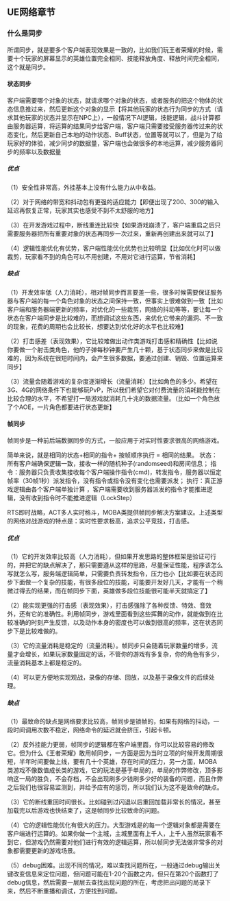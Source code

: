 ## UE网络章节


### 什么是同步

所谓同步，就是要多个客户端表现效果是一致的，比如我们玩王者荣耀的时候，需要十个玩家的屏幕显示的英雄位置完全相同、技能释放角度、释放时间完全相同，这个就是同步。 



#### 状态同步
客户端需要哪个对象的状态，就请求哪个对象的状态，或者服务的把这个物体的状态信息推过来，然后更新这个对象的显示【将其他玩家的状态行为同步的方式（请求其他玩家的状态并显示在NPC上），一般情况下AI逻辑，技能逻辑，战斗计算都由服务器运算，将运算的结果同步给客户端，客户端只需要接受服务器传过来的状态变化，然后更新自己本地的动作状态、Buff状态，位置等就可以了，但是为了给玩家好的体验，减少同步的数据量，客户端也会做很多的本地运算，减少服务器同步的频率以及数据量

##### 优点

（1）安全性非常高，外挂基本上没有什么能力从中收益。

（2）对于网络的带宽和抖动包有更强的适应能力【即便出现了200、300的输入延迟再恢复正常，玩家其实也感受不到不太舒服的地方】

（3）在开发游戏过程中，断线重连比较快【如果游戏崩溃了，客户端重启之后只需要服务器把所有重要对象的状态再同步一次过来，重新再创建出来就可以了】

（4）逻辑性能优化有优势，客户端性能优化优势也比较明显【比如优化时可以做裁剪，玩家看不到的角色可以不用创建，不用对它进行运算，节省消耗】

##### 缺点

（1）开发效率低（人力消耗），相对帧同步而言要差一些，很多时候需要保证服务器与客户端的每一个角色对象的状态之间保持一致，但事实上很难做到一致【比如客户端和服务器端更新的频率，对优化的一些裁剪，网络的抖动等等，要让每一个状态在客户端同步是比较难的，而想调试这些东西，来优化它带来的漏洞、不一致的现象，花费的周期也会比较长，想要达到优化好的水平也比较难】

（2）打击感差（表现效果），它比较难做出动作类游戏打击感和精确性【比如说你要做一个射击类角色，他的子弹每秒钟要产生几十颗，基于状态同步来做是比较难的，因为系统在很短时间内，会产生很多数据，要通过创建、销毁、位置运算来同步】

（3）流量会随着游戏的复杂度逐渐增长（流量消耗）【比如角色的多少。希望在3G、4G的网络条件下也能够玩PvP，所以我们希望它对付费流量的消耗能控制在比较合理的水平，不希望打一局游戏就消耗几十兆的数据流量。（比如一个角色放了个AOE，一片角色都要进行状态更新】

#### 帧同步

帧同步是一种前后端数据同步的方式，一般应用于对实时性要求很高的网络游戏。

简单来说，就是相同的状态+相同的指令+ 按帧顺序执行 = 相同的结果。
状态：所有客户端确保逻辑一致，接收一样的随机种子(randomseed)和房间信息；
指令：服务器只负责收集接收每个客户端操作指令(cmd)，转发指令，服务器以恒定帧率（30帧1秒）派发指令，没有指令或指令没有变化也需要派发；
执行：真正游戏逻辑由各个客户端单独计算 ，客户端需要收到服务器派发的指令才能推进逻辑，没有收到指令时不能推进逻辑（LockStep）

RTS即时战略，ACT多人实时格斗，MOBA类提供帧同步解决方案建议。上述类型的网络对战游戏的特点是：实时性要求极高，追求公平竞技，打击感。


##### 优点

（1）它的开发效率比较高（人力消耗），但如果开发思路的整体框架是验证可行的，并把它的缺点解决了，那只需要遵从这样的思路，尽量保证性能，程序该怎么写就怎么写，服务端逻辑简单，只需要负责转发指令，压力也小【比如要在状态同步下面做一个复杂的技能，有很多段位的技能，可能要开发好几天，才能有一个稍微过得去的结果，而在帧同步下面，英雄做多段位技能很可能半天就搞定了】

（2）能实现更强的打击感（表现效果），打击感强除了各种反馈、特效、音效外，还有它的准确性。利用帧同步，游戏里面看到这些挥舞的动作，就能做到在比较准确的时刻产生反馈，以及动作本身的密度也可以做到很高的频率，这在状态同步下是比较难做的。

（3）它的流量消耗是稳定的（流量消耗）。帧同步只会随着玩家数量的增多，流量才会增长，如果玩家数量固定的话，不管你的游戏有多复杂，你的角色有多少，流量消耗基本上都是稳定的。

（4）可以更方便地实现观战，录像的存储、回放，以及基于录像文件的后续处理。

##### 缺点

（1）最致命的缺点是网络要求比较高，帧同步是锁帧的，如果有网络的抖动，一段时间调用次数不稳定，网络命令的延迟就会挤压，引起卡顿。

（2）反外挂能力更弱，帧同步的逻辑都在客户端里面，你可以比较容易的修改它。但为什么《王者荣耀》敢用帧同步，一方面是因为当时立项的时候开发周期很短，半年时间要做上线，要有几十个英雄，存在时间的压力，另一方面，MOBA类游戏不像数值成长类的游戏，它的玩法是基于单局的，单局的作弊修改，顶多影响这一局的胜负，不会存档，不会出现刷多少钱刷多少好的装备的问题，而且作弊之后我们也很容易监测到，并给予应有的惩罚，所以我们认为这不是致命的缺点。

（3）它的断线重回时间很长。比如碰到过闪退以后重回加载非常长的情况，甚至加载完以后游戏也快结束了，这是帧同步比较致命的问题。

（4）它的逻辑性能优化有很大的压力。大型游戏是的每一个逻辑对象都是需要在客户端进行运算的。如果你做一个主城，主城里面有上千人，上千人虽然玩家看不到它，但游戏仍然需要对他们进行有效的逻辑运算，所以帧同步无法做非常多的对象都需要更新的游戏场景。

（5）debug困难。出现不同的情况，难以查找问题所在，一般通过debug输出关键改变信息来定位问题，但问题可能在1-20个函数之内，但只在第20个函数打了debug信息，然后需要一层层去查找出现问题的所在，考虑把出问题的局录下来，然后不断重播和调试，方便找到问题。


